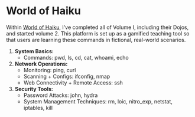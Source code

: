 # World of Haiku

&#x20;Within [World of Haiku](https://play.haikuinc.io/game), I've completed all of Volume I, including their Dojos, and started volume 2. This platform is set up as a gamified teaching tool so that users are learning these commands in fictional, real-world scenarios.

1. **System Basics:**
   * Commands: pwd, ls, cd, cat, whoami, echo
2. **Network Operations:**
   * Monitoring: ping, curl
   * Scanning + Configs: ifconfig, nmap
   * Web Connectivity + Remote Access: ssh
3. **Security Tools:**
   * Password Attacks: john, hydra
   * System Management Techniques: rm, loic, nitro\_exp, netstat, iptables, kill

<figure><img src="../.gitbook/assets/Screenshot 2024-01-11 at 2.53.27 PM.jpg" alt=""><figcaption></figcaption></figure>

